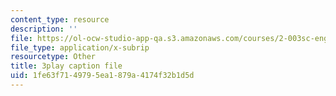 ```yaml
---
content_type: resource
description: ''
file: https://ol-ocw-studio-app-qa.s3.amazonaws.com/courses/2-003sc-engineering-dynamics-fall-2011/1fe63f7149795ea1879a4174f32b1d5d_ZNVvYg1FOPk.vtt
file_type: application/x-subrip
resourcetype: Other
title: 3play caption file
uid: 1fe63f71-4979-5ea1-879a-4174f32b1d5d
---
```

